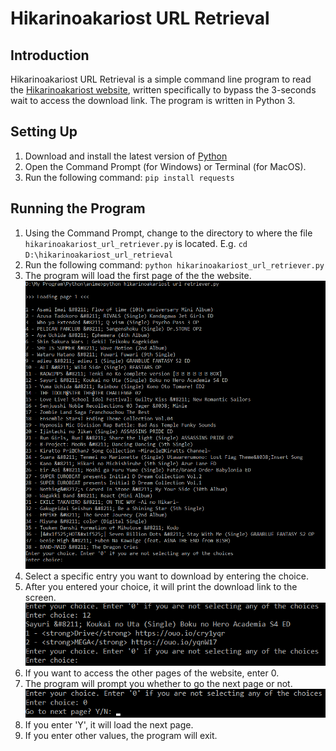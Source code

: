 # Hikarinoakariost URL Retrieval

## Introduction
Hikarinoakariost URL Retrieval is a simple command line program to read the [Hikarinoakariost website](https://hikarinoakariost.info/), written specifically to bypass the 3-seconds wait to access the download link. The program is written in Python 3.

## Setting Up
1. Download and install the latest version of [Python](https://www.python.org/downloads/)
2. Open the Command Prompt (for Windows) or Terminal (for MacOS).
3. Run the following command: `pip install requests`

## Running the Program
1. Using the Command Prompt, change to the directory to where the file `hikarinoakariost_url_retriever.py` is located. E.g. `cd D:\hikarinoakariost_url_retrieval`
2. Run the following command: `python hikarinoakariost_url_retriever.py`
3. The program will load the first page of the the website.
![image001.png](/images/img001.png)
4. Select a specific entry you want to download by entering the choice.
5. After you entered your choice, it will print the download link to the screen.
![image002.png](/images/img002.png)
6. If you want to access the other pages of the website, enter 0.
7. The program will prompt you whether to go the next page or not.
![image003.png](/images/img003.png)
8. If you enter 'Y', it will load the next page.
9. If you enter other values, the program will exit.
